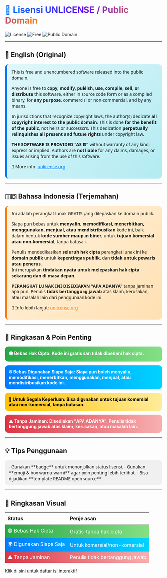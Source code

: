 # <span style="background: linear-gradient(90deg, #007BFF, #6610f2, #fd7e14); -webkit-background-clip: text; -webkit-text-fill-color: transparent;">🌟 Lisensi UNLICENSE / Public Domain</span>

![License](https://img.shields.io/badge/License-Unlicense-blue?style=for-the-badge&logo=github)
![Free](https://img.shields.io/badge/Free-100%25-brightgreen?style=for-the-badge)
![Public Domain](https://img.shields.io/badge/Public%20Domain-Yes-orange?style=for-the-badge)

---

## 📖 English (Original)

<div style="background: linear-gradient(135deg, #e0f7fa, #b2ebf2); padding: 15px; border-radius: 12px; border-left: 6px solid #007BFF; font-family: 'Segoe UI', sans-serif;">
This is free and unencumbered software released into the public domain.

Anyone is free to <strong>copy, modify, publish, use, compile, sell, or distribute</strong> this software, either in source code form or as a compiled binary, for <strong>any purpose</strong>, commercial or non-commercial, and by any means.

In jurisdictions that recognize copyright laws, the author(s) dedicate <strong>all copyright interest to the public domain</strong>. This is done <strong>for the benefit of the public</strong>, not heirs or successors. This dedication <strong>perpetually relinquishes all present and future rights</strong> under copyright law.

<strong>THE SOFTWARE IS PROVIDED "AS IS"</strong> without warranty of any kind, express or implied. Authors are <strong>not liable</strong> for any claims, damages, or issues arising from the use of this software.

🔗 More info: <a href="https://unlicense.org" target="_blank" style="text-decoration: underline; color: #007BFF;">unlicense.org</a>
</div>

---

## 🇮🇩 Bahasa Indonesia (Terjemahan)

<div style="background: linear-gradient(135deg, #fff3e0, #ffe0b2); padding: 15px; border-radius: 12px; border-left: 6px solid #fd7e14; font-family: 'Segoe UI', sans-serif;">
Ini adalah perangkat lunak GRATIS yang dilepaskan ke domain publik.

Siapa pun bebas untuk <strong>menyalin, memodifikasi, menerbitkan, menggunakan, menjual, atau mendistribusikan</strong> kode ini, baik dalam bentuk <strong>kode sumber maupun biner</strong>, untuk <strong>tujuan komersial atau non-komersial</strong>, tanpa batasan.

Penulis mendedikasikan <strong>seluruh hak cipta</strong> perangkat lunak ini ke <strong>domain publik</strong> untuk <strong>kepentingan publik</strong>, dan <strong>tidak untuk pewaris atau penerus</strong>.  
Ini merupakan <strong>tindakan nyata untuk melepaskan hak cipta sekarang dan di masa depan</strong>.

<strong>PERANGKAT LUNAK INI DISEDIAKAN "APA ADANYA"</strong> tanpa jaminan apa pun. Penulis <strong>tidak bertanggung jawab</strong> atas klaim, kerusakan, atau masalah lain dari penggunaan kode ini.

🔗 Info lebih lanjut: <a href="https://unlicense.org" target="_blank" style="text-decoration: underline; color: #fd7e14;">unlicense.org</a>
</div>

---

## 📝 Ringkasan & Poin Penting

<div style="display: flex; flex-direction: column; gap: 12px; margin-top: 10px;">

<div style="background: linear-gradient(90deg, #28a745, #85e085); padding: 12px; border-radius: 10px; font-weight: bold; color: white;">
🟢 Bebas Hak Cipta: Kode ini gratis dan tidak dibebani hak cipta.
</div>

<div style="background: linear-gradient(90deg, #007BFF, #00d4ff); padding: 12px; border-radius: 10px; font-weight: bold; color: white;">
🌐 Bebas Digunakan Siapa Saja: Siapa pun boleh menyalin, memodifikasi, menerbitkan, menggunakan, menjual, atau mendistribusikan kode ini.
</div>

<div style="background: linear-gradient(90deg, #ffc107, #ffec99); padding: 12px; border-radius: 10px; font-weight: bold; color: black;">
🎯 Untuk Segala Keperluan: Bisa digunakan untuk tujuan komersial atau non-komersial, tanpa batasan.
</div>

<div style="background: linear-gradient(90deg, #dc3545, #f8b0b0); padding: 12px; border-radius: 10px; font-weight: bold; color: white;">
⚠️ Tanpa Jaminan: Disediakan "APA ADANYA". Penulis tidak bertanggung jawab atas klaim, kerusakan, atau masalah lain.
</div>

</div>

---

## 💡 Tips Penggunaan

<div style="padding: 12px; border-radius: 10px; background: #f0f0f0; font-family: 'Segoe UI', sans-serif;">
- Gunakan **badge** untuk menonjolkan status lisensi.  
- Gunakan **emoji & box warna-warni** agar poin penting lebih terlihat.  
- Bisa dijadikan **template README open source**.
</div>

---

## 🚀 Ringkasan Visual

<table style="width:100%; border-collapse: collapse; text-align: left;">
<tr>
<th style="padding: 8px; border-bottom: 2px solid #ccc;">Status</th>
<th style="padding: 8px; border-bottom: 2px solid #ccc;">Penjelasan</th>
</tr>
<tr style="background: linear-gradient(90deg, #28a745, #85e085); color:white;">
<td style="padding: 8px;">🟢 Bebas Hak Cipta</td>
<td style="padding: 8px;">Gratis, tanpa hak cipta</td>
</tr>
<tr style="background: linear-gradient(90deg, #007BFF, #00d4ff); color:white;">
<td style="padding: 8px;">🌍 Digunakan Siapa Saja</td>
<td style="padding: 8px;">Untuk komersial/non-komersial</td>
</tr>
<tr style="background: linear-gradient(90deg, #dc3545, #f8b0b0); color:white;">
<td style="padding: 8px;">⚠️ Tanpa Jaminan</td>
<td style="padding: 8px;">Penulis tidak bertanggung jawab</td>
</tr>
</table>

Klik [di sini untuk daftar isi interaktif](https://frijal.github.io/index.html)
